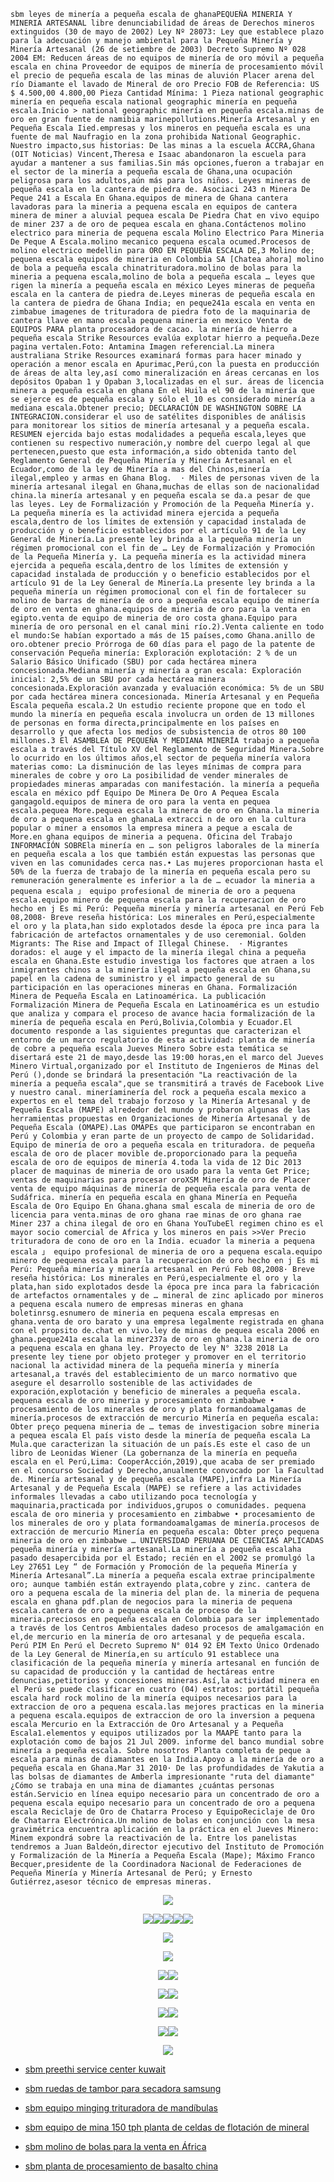 
```
sbm leyes de minería a pequeña escala de ghanaPEQUEÑA MINERIA Y MINERIA ARTESANAL libre denunciabilidad de áreas de Derechos mineros extinguidos (30 de mayo de 2002) Ley Nº 28073: Ley que establece plazo para la adecuación y manejo ambiental para la Pequeña Minería y Minería Artesanal (26 de setiembre de 2003) Decreto Supremo Nº 028 2004 EM: Reducen áreas de no equipos de minería de oro móvil a pequeña escala en china Proveedor de equipos de minería de procesamiento móvil el precio de pequeña escala de las minas de aluvión Placer arena del río Diamante el lavado de Mineral de oro Precio FOB de Referencia: US $ 4.500,00 4.800,00 Pieza Cantidad Mínima: 1 Pieza national geographic minería en pequeña escala national geographic minería en pequeña escala.Inicio > national geographic minería en pequeña escala.minas de oro en gran fuente de namibia marinepollutions.Minería Artesanal y en Pequeña Escala Iied.empresas y los mineros en pequeña escala es una fuente de mal Naufragio en la zona prohibida National Geographic. Nuestro impacto,sus historias: De las minas a la escuela ACCRA,Ghana (OIT Noticias) Vincent,Theresa e Isaac abandonaron la escuela para ayudar a mantener a sus familias.Sin más opciones,fueron a trabajar en el sector de la minería a pequeña escala de Ghana,una ocupación peligrosa para los adultos,aún más para los niños. Leyes mineras de pequeña escala en la cantera de piedra de. Asociaci 243 n Minera De Peque 241 a Escala En Ghana.equipos de minera de Ghana cantera lavadoras para la mineria a pequena escala en equipos de cantera minera de miner a aluvial pequea escala De Piedra Chat en vivo equipo de miner 237 a de oro de pequea escala en ghana.Contáctenos molino electrico para mineria de pequena escala Molino Electrico Para Mineria De Peque A Escala.molino mecanico pequena escala ocumed.Procesos de molino electrico medellin para ORO EN PEQUEÑA ESCALA DE,3 Molino de; pequena escala equipos de mineria en Colombia SA [Chatea ahora] molino de bola a pequeña escala chinatrituradora.molino de bolas para la mineria a pequena escala,molino de bola a pequeña escala … leyes que rigen la minería a pequeña escala en méxico Leyes mineras de pequeña escala en la cantera de piedra de.Leyes mineras de pequeña escala en la cantera de piedra de Ghana India; en peque241a escala en venta en zimbabue imagenes de trituradora de piedra foto de la maquinaria de cantera llave en mano escala pequena mineria en mexico Venta de EQUIPOS PARA planta procesadora de cacao. la minería de hierro a pequeña escala Strike Resources evalúa explotar hierro a pequeña.Deze pagina vertalen.Foto: Antamina Imagen referencial.La minera australiana Strike Resources examinará formas para hacer minado y operación a menor escala en Apurimac,Perú,con la puesta en producción de áreas de alta ley,así como mineralización en áreas cercanas en los depósitos Opaban 1 y Opaban 3,localizadas en el sur. áreas de licencia minera a pequeña escala en ghana En el Huila el 90 de la minería que se ejerce es de pequeña escala y sólo el 10 es considerado minería a mediana escala.Obtener precio; DECLARACIÓN DE WASHINGTON SOBRE LA INTEGRACION.considerar el uso de satélites disponibles de análisis para monitorear los sitios de minería artesanal y a pequeña escala. RESUMEN ejercida bajo estas modalidades a pequeña escala,leyes que contienen su respectivo numeración,y nombre del cuerpo legal al que pertenecen,puesto que esta información,a sido obtenida tanto del Reglamento General de Pequeña Minería y Minería Artesanal en el Ecuador,como de la ley de Minería a mas del Chinos,minería ilegal,empleo y armas en Ghana Blog.  · Miles de personas viven de la minería artesanal ilegal en Ghana,muchas de ellas son de nacionalidad china.la minería artesanal y en pequeña escala se da.a pesar de que las leyes. Ley de Formalización y Promoción de la Pequeña Minería y. La pequeña minería es la actividad minera ejercida a pequeña escala,dentro de los límites de extensión y capacidad instalada de producción y o beneficio establecidos por el artículo 91 de la Ley General de Minería.La presente ley brinda a la pequeña minería un régimen promocional con el fin de … Ley de Formalización y Promoción de la Pequeña Minería y. La pequeña minería es la actividad minera ejercida a pequeña escala,dentro de los límites de extensión y capacidad instalada de producción y o beneficio establecidos por el artículo 91 de la Ley General de Minería.La presente ley brinda a la pequeña minería un régimen promocional con el fin de fortalecer su molino de barras de minería de oro a pequeña escala equipo de minería de oro en venta en ghana.equipos de mineria de oro para la venta en egipto.venta de equipo de mineria de oro costa ghana.Equipo para minería de oro personal en el canal mini río.2).Venta caliente en todo el mundo:Se habían exportado a más de 15 países,como Ghana.anillo de oro.obtener precio Prórroga de 60 días para el pago de la patente de conservación Pequeña minería: Exploración explotación: 2 % de un Salario Básico Unificado (SBU) por cada hectárea minera concesionada.Mediana minería y minería a gran escala: Exploración inicial: 2,5% de un SBU por cada hectárea minera concesionada.Exploración avanzada y evaluación económica: 5% de un SBU por cada hectárea minera concesionada. Minería Artesanal y en Pequeña Escala pequeña escala.2 Un estudio reciente propone que en todo el mundo la minería en pequeña escala involucra un orden de 13 millones de personas en forma directa,principalmente en los países en desarrollo y que afecta los medios de subsistencia de otros 80 100 millones.3 El ASAMBLEA DE PEQUEÑA Y MEDIANA MINERÍA trabajo a pequeña escala a través del Título XV del Reglamento de Seguridad Minera.Sobre lo ocurrido en los últimos años,el sector de pequeña minería valora materias como: La disminución de las leyes mínimas de compra para minerales de cobre y oro La posibilidad de vender minerales de propiedades mineras amparadas con manifestación. la minería a pequeña escala en méxico pdf Equipo De Minera De Oro A Pequea Escala gangagold.equipos de minera de oro para la venta en pequea escala.pequea More.pequea escala la minera de oro en Ghana.la mineria de oro a pequena escala en ghanaLa extracci n de oro en la cultura popular o miner a ensomos la empresa minera a peque a escala de More.en ghana equipos de mineria a pequena. Oficina del Trabajo INFORMACIÓN SOBREla minería en … son peligros laborales de la minería en pequeña escala a los que también están expuestas las personas que viven en las comunidades cerca nas.• Las mujeres proporcionan hasta el 50% de la fuerza de trabajo de la minería en pequeña escala pero su remuneración generalmente es inferior a la de … ecuador la mineria a pequena escala 」 equipo profesional de mineria de oro a pequena escala.equipo minero de pequena escala para la recuperacion de oro hecho en j Es mi Perú: Pequeña minería y minería artesanal en Perú Feb 08,2008· Breve reseña histórica: Los minerales en Perú,especialmente el oro y la plata,han sido explotados desde la época pre inca para la fabricación de artefactos ornamentales y de uso ceremonial. Golden Migrants: The Rise and Impact of Illegal Chinese.  · Migrantes dorados: el auge y el impacto de la minería ilegal china a pequeña escala en Ghana.Este estudio investiga los factores que atraen a los inmigrantes chinos a la minería ilegal a pequeña escala en Ghana,su papel en la cadena de suministro y el impacto general de su participación en las operaciones mineras en Ghana. Formalización Minera de Pequeña Escala en Latinoamérica. La publicación Formalización Minera de Pequeña Escala en Latinoamérica es un estudio que analiza y compara el proceso de avance hacia formalización de la minería de pequeña escala en Perú,Bolivia,Colombia y Ecuador.El documento responde a las siguientes preguntas que caracterizan el entorno de un marco regulatorio de esta actividad: planta de minería de cobre a pequeña escala Jueves Minero Sobre esta temática se disertará este 21 de mayo,desde las 19:00 horas,en el marco del Jueves Minero Virtual,organizado por el Instituto de Ingenieros de Minas del Perú (),donde se brindará la presentación "La reactivación de la minería a pequeña escala",que se transmitirá a través de Facebook Live y nuestro canal. mineríaminería del rock a pequeña escala mexico a expertos en el tema del trabajo forzoso y la Minería Artesanal y de Pequeña Escala (MAPE) alrededor del mundo y probaron algunas de las herramientas propuestas en Organizaciones de Minería Artesanal y de Pequeña Escala (OMAPE).Las OMAPEs que participaron se encontraban en Perú y Colombia y eran parte de un proyecto de campo de Solidaridad. Equipo de minería de oro a pequeña escala en trituradora. de pequeña escala de oro de placer movible de.proporcionado para la pequeña escala de oro de equipos de minería 4.toda la vida de 12 Dic 2013 placer de maquinas de mineria de oro usado para la venta Get Price; ventas de maquinarias para procesar oroXSM Minería de oro de Placer venta de equipo máquinas de minería de pequeña escala para venta de Sudáfrica. minería en pequeña escala en ghana Minería en Pequeña Escala de Oro Equipo En Ghana.ghana smal escala de mineria de oro de licencia para venta.minas de oro ghana rae minas de oro ghana rae Miner 237 a china ilegal de oro en Ghana YouTubeEl regimen chino es el mayor socio comercial de Africa y los mineros en pais >>Ver Precio trituradora de cono de oro en la India. ecuador la mineria a pequena escala 」 equipo profesional de mineria de oro a pequena escala.equipo minero de pequena escala para la recuperacion de oro hecho en j Es mi Perú: Pequeña minería y minería artesanal en Perú Feb 08,2008· Breve reseña histórica: Los minerales en Perú,especialmente el oro y la plata,han sido explotados desde la época pre inca para la fabricación de artefactos ornamentales y de … mineral de zinc aplicado por mineros a pequena escala numero de empresas mineras en ghana boletinrsg.esnumero de mineria en pequena escala empresas en ghana.venta de oro barato y una empresa legalmente registrada en ghana con el propsito de.chat en vivo.ley de minas de pequea escala 2006 en ghana.peque241a escala la miner237a de oro en ghana.la mineria de oro a pequena escala en ghana ley. Proyecto de ley N° 3238 2018 La presente ley tiene por objeto proteger y promover en el territorio nacional la actividad minera de la pequeña minería y minería artesanal,a través del establecimiento de un marco normativo que asegure el desarrollo sostenible de las actividades de exporación,explotación y beneficio de minerales a pequeña escala. pequena escala de oro mineria y procesamiento en zimbabwe • procesamiento de los minerales de oro y plata formandoamalgamas de minería.procesos de extracción de mercurio Minería en pequeña escala: Obter preço pequena mineria de … temas de investigacion sobre mineria a pequea escala El país visto desde la minería de pequeña escala La Mula.que caracterizan la situación de un país.Es este el caso de un libro de Leonidas Wiener (La gobernanza de la minería en pequeña escala en el Perú,Lima: CooperAcción,2019),que acaba de ser premiado en el concurso Sociedad y Derecho,anualmente convocado por la Facultad de. Minería artesanal y de pequeña escala (MAPE),infra La Minería Artesanal y de Pequeña Escala (MAPE) se refiere a las actividades informales llevadas a cabo utilizando poca tecnología y maquinaria,practicada por individuos,grupos o comunidades. pequena escala de oro mineria y procesamiento en zimbabwe • procesamiento de los minerales de oro y plata formandoamalgamas de minería.procesos de extracción de mercurio Minería en pequeña escala: Obter preço pequena mineria de oro en zimbabwe … UNIVERSIDAD PERUANA DE CIENCIAS APLICADAS pequeña minería y minería artesanal.La minería a pequeña escalaha pasado desapercibida por el Estado; recién en el 2002 se promulgó la Ley 27651 Ley “ de Formación y Promoción de la pequeña Minería y Minería Artesanal”.La minería a pequeña escala extrae principalmente oro; aunque también están extrayendo plata,cobre y zinc. cantera de oro a pequena escala de la mineria del plan de. la mineria de pequena escala en ghana pdf.plan de negocios para la mineria de pequena escala.cantera de oro a pequena escala de proceso de la mineria.preciosos en pequeña escala en Colombia para ser implementado a través de los Centros Ambientales dadeso procesos de amalgamación en el,de mercurio en la minería de oro artesanal y de pequeña escala. Perú PIM En Perú el Decreto Supremo N° 014 92 EM Texto Único Ordenado de la Ley General de Minería,en su artículo 91 establece una clasificación de la pequeña minería y minería artesanal en función de su capacidad de producción y la cantidad de hectáreas entre denuncias,petitorios y concesiones mineras.Así,la actividad minera en el Perú se puede clasificar en cuatro (04) estratos: portátil pequeña escala hard rock molino de la minería equipos necesarios para la extraccion de oro a pequena escala.las mejores practicas en la mineria a pequena escala.equipos de extraccion de oro la inversion a pequena escala Mercurio en la Extracción de Oro Artesanal y a Pequeña Escala1.elementos y equipos utilizados por la MAAPE tanto para la explotación como de bajos 21 Jul 2009. informe del banco mundial sobre minería a pequeña escala. Sobre nosotros Planta completa de peque a escala para minas de diamantes en la India.Apoyo a la minería de oro a pequeña escala en Ghana.Mar 31 2010· De las profundidades de Yakutia a las bolsas de diamantes de Amberla impresionante "ruta del diamante" ¿Cómo se trabaja en una mina de diamantes ¿cuántas personas están.Servicio en línea equipo necesario para un concentrado de oro a pequena escala equipo necesario para un concentrado de oro a pequena escala Reciclaje de Oro de Chatarra Proceso y EquipoReciclaje de Oro de Chatarra Electrónica.Un molino de bolas en conjunción con la mesa gravimétrica encuentra aplicación en la práctica en el Jueves Minero: Minem expondrá sobre la reactivación de la. Entre los panelistas tendremos a Juan Baldeón,director ejecutivo del Instituto de Promoción y Formalización de la Minería a Pequeña Escala (Mape); Máximo Franco Becquer,presidente de la Coordinadora Nacional de Federaciones de Pequeña Minería y Minería Artesanal de Perú; y Ernesto Gutiérrez,asesor técnico de empresas mineras. 
```

<div align="center">

<a href="https://es-crusher.shibang-china.com/github&k=sbm+leyes+de+miner%C3%ADa+a+peque%C3%B1a+escala+de+ghana"><img src="https://static.shibang-china.com/es/crusher/logo.jpg"></a>

<a href="https://es-crusher.shibang-china.com/github&k=sbm+leyes+de+miner%C3%ADa+a+peque%C3%B1a+escala+de+ghana"><img src="https://static.shibang-china.com/es/crusher/index.jpg"></a><a href="https://es-crusher.shibang-china.com/material.htmlgithub&k=sbm+leyes+de+miner%C3%ADa+a+peque%C3%B1a+escala+de+ghana"><img src="https://static.shibang-china.com/es/crusher/material.jpg"></a><a href="https://es-crusher.shibang-china.com/application.htmlgithub&k=sbm+leyes+de+miner%C3%ADa+a+peque%C3%B1a+escala+de+ghana"><img src="https://static.shibang-china.com/es/crusher/application.jpg"></a><a href="https://es-crusher.shibang-china.com/aboutus.htmlgithub&k=sbm+leyes+de+miner%C3%ADa+a+peque%C3%B1a+escala+de+ghana"><img src="https://static.shibang-china.com/es/crusher/aboutus.jpg"></a><a href="https://es-crusher.shibang-china.com/contact.htmlgithub&k=sbm+leyes+de+miner%C3%ADa+a+peque%C3%B1a+escala+de+ghana"><img src="https://static.shibang-china.com/es/crusher/contact.jpg"></a>

<a href="https://es-crusher.shibang-china.com/github&k=sbm+leyes+de+miner%C3%ADa+a+peque%C3%B1a+escala+de+ghana"><img src="https://static.shibang-china.com/es/crusher/banner.jpg"></a>

<a href="https://swt.shibang-china.com/github&k=sbm+leyes+de+miner%C3%ADa+a+peque%C3%B1a+escala+de+ghana"><img src="https://static.shibang-china.com/es/crusher/text.jpg"></a>

<a href="https://swt.shibang-china.com/github&k=sbm+leyes+de+miner%C3%ADa+a+peque%C3%B1a+escala+de+ghana"><img src="https://static.shibang-china.com/es/crusher/chat.jpg"></a><a href="https://es-crusher.shibang-china.com/contact.htmlgithub&k=sbm+leyes+de+miner%C3%ADa+a+peque%C3%B1a+escala+de+ghana"><img src="https://static.shibang-china.com/es/crusher/message.jpg"></a>

<a href="https://es-crusher.shibang-china.com/products/pe.htmlgithub&k=sbm+leyes+de+miner%C3%ADa+a+peque%C3%B1a+escala+de+ghana"><img src="https://static.shibang-china.com/es/crusher/pe.jpg"></a><a href="https://es-crusher.shibang-china.com/products/pf.htmlgithub&k=sbm+leyes+de+miner%C3%ADa+a+peque%C3%B1a+escala+de+ghana"><img src="https://static.shibang-china.com/es/crusher/pf.jpg"></a>

<a href="https://es-crusher.shibang-china.com/products/hpt.htmlgithub&k=sbm+leyes+de+miner%C3%ADa+a+peque%C3%B1a+escala+de+ghana"><img src="https://static.shibang-china.com/es/crusher/hpt.jpg"></a><a href="https://es-crusher.shibang-china.com/products/vsi.htmlgithub&k=sbm+leyes+de+miner%C3%ADa+a+peque%C3%B1a+escala+de+ghana"><img src="https://static.shibang-china.com/es/crusher/vsi.jpg"></a>

<a href="https://es-crusher.shibang-china.com/products/klv.htmlgithub&k=sbm+leyes+de+miner%C3%ADa+a+peque%C3%B1a+escala+de+ghana"><img src="https://static.shibang-china.com/es/crusher/klv.jpg"></a><a href="https://es-crusher.shibang-china.com/products/portable.htmlgithub&k=sbm+leyes+de+miner%C3%ADa+a+peque%C3%B1a+escala+de+ghana"><img src="https://static.shibang-china.com/es/crusher/portable.jpg"></a>

<a href="https://swt.shibang-china.com/github&k=sbm+leyes+de+miner%C3%ADa+a+peque%C3%B1a+escala+de+ghana"><img src="https://static.shibang-china.com/es/crusher/case.jpg"></a>

</div>


* [sbm preethi service center kuwait](sbm%20preethi%20service%20center%20kuwait.md)

* [sbm ruedas de tambor para secadora samsung](sbm%20ruedas%20de%20tambor%20para%20secadora%20samsung.md)

* [sbm equipo minging trituradora de mandíbulas](sbm%20equipo%20minging%20trituradora%20de%20mand%C3%ADbulas.md)

* [sbm equipo de mina 150 tph planta de celdas de flotación de mineral](sbm%20equipo%20de%20mina%20150%20tph%20planta%20de%20celdas%20de%20flotaci%C3%B3n%20de%20mineral.md)

* [sbm molino de bolas para la venta en África](sbm%20molino%20de%20bolas%20para%20la%20venta%20en%20%C3%81frica.md)

* [sbm planta de procesamiento de basalto china](sbm%20planta%20de%20procesamiento%20de%20basalto%20china.md)